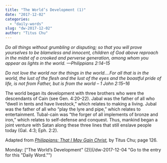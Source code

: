 ```yaml
---
title: "The World’s Development (1)"
date: "2017-12-02"
categories: 
  - "daily-words"
slug: "dw-2017-12-02"
author: "Titus Chu"
---
```


_Do all things without grumbling or disputing; so that you will prove yourselves to be blameless and innocent, children of God above reproach in the midst of a crooked and perverse generation, among whom you appear as lights in the world._ _—Philippians 2:14–15_

_Do not love the world nor the things in the world....For all that is in the world, the lust of the flesh and the lust of the eyes and the boastful pride of life, is not from Father, but is from the world_ _– 1 John 2:15–16_

The world began its development with three brothers who were the descendants of Cain (see Gen. 4:20–22). Jabal was the father of all who “dwell in tents and have livestock,” which relates to making a living. Jubal was the father of all who “play the lyre and pipe,” which relates to entertainment. Tubal-cain was “the forger of all implements of bronze and iron,” which relates to self-defense and conquest. Thus, mankind began a joint venture with Satan along these three lines that still enslave people today (Gal. 4:3; Eph. 2:2).

Adapted from _[Philippians: That I May Gain Christ](/book-philippians "Go to the listing for this book."),_ by Titus Chu; page 126.

Monday: ["The World’s Development" (2)](/dw-2017-12-04 "Go to the entry for this "Daily Word."")
